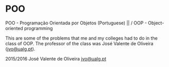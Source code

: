 # POO

POO - Programação Orientada por Objetos (Portuguese)
   ||
   \/
OOP - Object-oriented programming

This are some of the problems that me and my colleges had to do in the class of OOP. The professor of the class was José Valente de Oliveira (jvo@ualg.pt). 

2015/2016
José Valente de Oliveira
jvo@ualg.pt